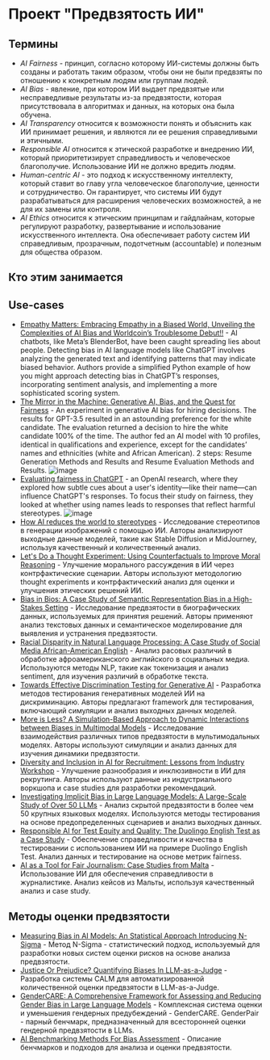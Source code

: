 # **Проект "Предвзятость ИИ"**
## Термины
- *AI Fairness* - принцип, согласно которому ИИ-системы должны быть созданы и работать таким образом, чтобы они не были предвзяты по отношению к конкретным людям или группам людей.
- *AI Bias* - явление, при котором ИИ выдает предвзятые или несправедливые результаты из-за предвзятости, которая присутствовала в алгоритмах и данных, на которых она была обучена.
- *AI Transparency* относится к возможности понять и объяснить как ИИ принимает решения, и являются ли ее решения справедливыми и этичными.
- *Responsible AI* относится к этической разработке и внедрению ИИ, который приоритетизирует справедливость и человеческое благополучие. Использование ИИ не должно вредить людям.
- *Human-centric AI* - это подход к искусственному интеллекту, который ставит во главу угла человеческое благополучие, ценности и сотрудничество. Он гарантирует, что системы ИИ будут разрабатываться для расширения человеческих возможностей, а не для их замены или контроля.
- *AI Ethics* относится к этическим принципам и гайдлайнам, которые регулируют разработку, развертывание и использование искусственного интеллекта. Она обеспечивает работу систем ИИ справедливым, прозрачным, подотчетным (accountable) и полезным для общества образом.
## Кто этим занимается
## Use-cases
- [Empathy Matters: Embracing Empathy in a Biased World, Unveiling the Complexities of AI Bias and Worldcoin’s Troublesome Debut!!](https://medium.com/@jasminbharadiya/empathy-matters-embracing-empathy-in-a-biased-world-unveiling-the-complexities-of-ai-bias-and-c1c4bfaad9f2) - AI chatbots, like Meta’s BlenderBot, have been caught spreading lies about people. Detecting bias in AI language models like ChatGPT involves analyzing the generated text and identifying patterns that may indicate biased behavior. Authors provide a simplified Python example of how you might approach detecting bias in ChatGPT’s responses, incorporating sentiment analysis, and implementing a more sophisticated scoring system.
- [The Mirror in the Machine: Generative AI, Bias, and the Quest for Fairness](https://medium.com/towards-data-science/the-mirror-in-the-machine-generative-ai-bias-and-the-quest-for-fairness-c39b03a6d48d) - An experiment in generative AI bias for hiring decisions. The results for GPT-3.5 resulted in an astounding preference for the white candidate. The evaluation returned a decision to hire the white candidate 100% of the time. The author fed an AI model with 10 profiles, identical in qualifications and experience, except for the candidates’ names and ethnicities (white and African American). 2 steps: Resume Generation Methods and Results and Resume Evaluation Methods and Results. ![image](https://github.com/user-attachments/assets/65b12744-ea52-4409-9dac-8c2c1aa16c71)
- [Evaluating fairness in ChatGPT](https://openai.com/index/evaluating-fairness-in-chatgpt/) - an OpenAI research, where they explored how subtle cues about a user's identity—like their name—can influence ChatGPT's responses. To focus their study on fairness, they looked at whether using names leads to responses that reflect harmful stereotypes. ![image](https://github.com/user-attachments/assets/2f7e6b70-1c5b-40c3-91bd-a37ae19ec398) 
- [How AI reduces the world to stereotypes](https://restofworld.org/2023/ai-image-stereotypes/) - Исследование стереотипов в генерации изображений с помощью ИИ. Авторы анализируют выходные данные моделей, такие как Stable Diffusion и MidJourney, используя качественный и количественный анализ.
- [Let's Do a Thought Experiment: Using Counterfactuals to Improve Moral Reasoning](https://arxiv.org/abs/2306.14308) - Улучшение морального рассуждения в ИИ через контрфактические сценарии. Авторы используют методологию thought experiments и контрфактический анализ для оценки и улучшения этических решений ИИ.
- [Bias in Bios: A Case Study of Semantic Representation Bias in a High-Stakes Setting](https://arxiv.org/abs/1901.09451) - Исследование предвзятости в биографических данных, используемых для принятия решений. Авторы применяют анализ текстовых данных и семантическое моделирование для выявления и устранения предвзятости.
- [Racial Disparity in Natural Language Processing: A Case Study of Social Media African-American English](https://arxiv.org/abs/1707.00061) - Анализ расовых различий в обработке афроамериканского английского в социальных медиа. Используются методы NLP, такие как токенизация и анализ sentiment, для изучения различий в обработке текста.
- [Towards Effective Discrimination Testing for Generative AI](https://arxiv.org/abs/2412.21052) - Разработка методов тестирования генеративных моделей ИИ на дискриминацию. Авторы предлагают framework для тестирования, включающий симуляции и анализ выходных данных моделей.
- [More is Less? A Simulation-Based Approach to Dynamic Interactions between Biases in Multimodal Models](https://arxiv.org/abs/2412.17505) - Исследование взаимодействия различных типов предвзятости в мультимодальных моделях. Авторы используют симуляции и анализ данных для изучения динамики предвзятости.
- [Diversity and Inclusion in AI for Recruitment: Lessons from Industry Workshop](https://arxiv.org/abs/2411.06066) - Улучшение разнообразия и инклюзивности в ИИ для рекрутинга. Авторы используют данные из индустриального воркшопа и case studies для разработки рекомендаций.
- [Investigating Implicit Bias in Large Language Models: A Large-Scale Study of Over 50 LLMs](https://arxiv.org/abs/2410.12864) - Анализ скрытой предвзятости в более чем 50 крупных языковых моделях. Используются методы тестирования на основе предопределенных сценариев и анализ выходных данных.
- [Responsible AI for Test Equity and Quality: The Duolingo English Test as a Case Study](https://arxiv.org/abs/2409.07476) - Обеспечение справедливости и качества в тестировании с использованием ИИ на примере Duolingo English Test. Анализ данных и тестирование на основе метрик fairness.
- [AI as a Tool for Fair Journalism: Case Studies from Malta](https://arxiv.org/abs/2407.15316) - Использование ИИ для обеспечения справедливости в журналистике. Анализ кейсов из Мальты, используя качественный анализ и case study.
## Методы оценки предвзятости
- [Measuring Bias in AI Models: An Statistical Approach Introducing N-Sigma](https://arxiv.org/pdf/2304.13680) - Метод N-Sigma - статистический подход, используемый для разработки новых систем оценки рисков на основе анализа предвзятости.
- [Justice Or Prejudice? Quantifying Biases In LLM-as-a-Judge](https://arxiv.org/pdf/2410.02736v1) - Разработка системы CALM для автоматизированной количественной оценки предвзятости в LLM-as-a-Judge.
- [GenderCARE: A Comprehensive Framework for Assessing and Reducing Gender Bias in Large Language Models](https://arxiv.org/pdf/2408.12494v1) - Комплексная система оценки и уменьшения гендерных предубеждений - GenderCARE. GenderPair - парный бенчмарк, предназначенный для всесторонней оценки гендерной предвзятости в LLMs.
- [AI Benchmarking Methods For Bias Assessment](https://store-restack.vercel.app/p/ai-benchmarking-answer-benchmarking-methods-ai-bias-cat-ai) - Описание бенчмарков и подходов для анализа и оценки предвзятости.
